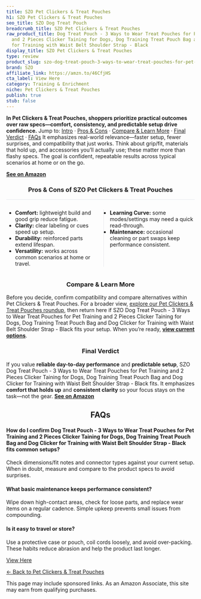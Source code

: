 ```yaml
---
title: SZO Pet Clickers & Treat Pouches
h1: SZO Pet Clickers & Treat Pouches
seo_title: SZO Dog Treat Pouch
breadcrumb_title: SZO Pet Clickers & Treat Pouches
raw_product_title: Dog Treat Pouch - 3 Ways to Wear Treat Pouches for Pet Training
  and 2 Pieces Clicker Taining for Dogs, Dog Training Treat Pouch Bag and Dog Clicker
  for Training with Waist Belt Shoulder Strap - Black
display_title: SZO Pet Clickers & Treat Pouches
type: review
product_slug: szo-dog-treat-pouch-3-ways-to-wear-treat-pouches-for-pet-training-and-2-77328ad7
brand: SZO
affiliate_link: https://amzn.to/46CfjHS
cta_label: View Here
category: Training & Enrichment
niche: Pet Clickers & Treat Pouches
publish: true
stub: false
---
```


<div id="intro" class="full-width"><p><strong>In Pet Clickers & Treat Pouches, shoppers prioritize practical outcomes over raw specs&mdash;comfort, consistency, and predictable setup drive confidence.</strong> Jump to: <a href="#intro">Intro</a> · <a href="#pros-cons">Pros &amp; Cons</a> · <a href="#compare-more">Compare &amp; Learn More</a> · <a href="#verdict">Final Verdict</a> · <a href="#faqs">FAQs</a> It emphasizes real-world relevance&mdash;faster setup, fewer surprises, and compatibility that just works. Think about grip/fit, materials that hold up, and accessories you’ll actually use; these matter more than flashy specs. The goal is confident, repeatable results across typical scenarios at home or on the go.</p><p><a href="https://amzn.to/46CfjHS" rel="nofollow sponsored noopener" target="_blank"><strong>See on Amazon</strong></a></p></div>
<h3 id="pros-cons" style="text-align:center;">Pros &amp; Cons of SZO Pet Clickers & Treat Pouches</h3>
<div class="pc-grid" style="display:grid;grid-template-columns:1fr 1fr;gap:16px;border-top:1px solid #e5e7eb;padding-top:12px;">
  <ul>
    <li><strong>Comfort:</strong> lightweight build and good grip reduce fatigue.</li>
    <li><strong>Clarity:</strong> clear labeling or cues speed up setup.</li>
    <li><strong>Durability:</strong> reinforced parts extend lifespan.</li>
    <li><strong>Versatility:</strong> works across common scenarios at home or travel.</li>
  </ul>
  <ul style="border-left:1px solid #e5e7eb;padding-left:16px;">
    <li><strong>Learning Curve:</strong> some modes/settings may need a quick read-through.</li>
    <li><strong>Maintenance:</strong> occasional cleaning or part swaps keep performance consistent.</li>
  </ul>
</div>


<h3 id="compare-more" style="text-align:center;">Compare &amp; Learn More</h3>
<p>Before you decide, confirm compatibility and compare alternatives within Pet Clickers & Treat Pouches. For a broader view, <a href="#">explore our Pet Clickers & Treat Pouches roundup</a>, then return here if SZO Dog Treat Pouch - 3 Ways to Wear Treat Pouches for Pet Training and 2 Pieces Clicker Taining for Dogs, Dog Training Treat Pouch Bag and Dog Clicker for Training with Waist Belt Shoulder Strap - Black fits your setup. When you’re ready, <a href="https://amzn.to/46CfjHS" rel="nofollow sponsored noopener" target="_blank"><strong>view current options</strong></a>.</p>

<h3 id="verdict" style="text-align:center;">Final Verdict</h3>
<p>If you value <strong>reliable day-to-day performance</strong> and <strong>predictable setup</strong>, SZO Dog Treat Pouch - 3 Ways to Wear Treat Pouches for Pet Training and 2 Pieces Clicker Taining for Dogs, Dog Training Treat Pouch Bag and Dog Clicker for Training with Waist Belt Shoulder Strap - Black fits. It emphasizes <strong>comfort that holds up</strong> and <strong>consistent clarity</strong> so your focus stays on the task&mdash;not the gear. <a href="https://amzn.to/46CfjHS" rel="nofollow sponsored noopener" target="_blank"><strong>See on Amazon</strong></a></p>

<h2 id="faqs" style="text-align:center;">FAQs</h2>
<h4><strong>How do I confirm Dog Treat Pouch - 3 Ways to Wear Treat Pouches for Pet Training and 2 Pieces Clicker Taining for Dogs, Dog Training Treat Pouch Bag and Dog Clicker for Training with Waist Belt Shoulder Strap - Black fits common setups?</strong></h4>
<p>Check dimensions/fit notes and connector types against your current setup. When in doubt, measure and compare to the product specs to avoid surprises.</p>
<h4><strong>What basic maintenance keeps performance consistent?</strong></h4>
<p>Wipe down high-contact areas, check for loose parts, and replace wear items on a regular cadence. Simple upkeep prevents small issues from compounding.</p>
<h4><strong>Is it easy to travel or store?</strong></h4>
<p>Use a protective case or pouch, coil cords loosely, and avoid over-packing. These habits reduce abrasion and help the product last longer.</p>

<p><a class="btn" href="https://amzn.to/46CfjHS" target="_blank" rel="nofollow sponsored noopener">View Here</a></p>
<p><a href="/roundups/training-enrichment/pet-clickers-treat-pouches/">← Back to Pet Clickers & Treat Pouches</a></p>
<aside class="disclosure">This page may include sponsored links. As an Amazon Associate, this site may earn from qualifying purchases.</aside>
